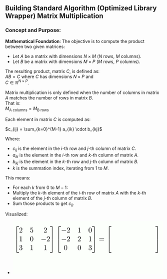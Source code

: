 ## Building Standard Algorithm (Optimized Library Wrapper) Matrix Multiplication


### Concept and Purpose:

**Mathematical Foundation**:
The objective is to compute the product between two given matrices:

- Let $A$ be a matrix with dimensions $N \times M$ ($N$ rows, $M$ columns).
- Let $B$ be a matrix with dimensions $M \times P$ ($M$ rows, $P$ columns).
  
The resulting product, matrix $C$, is defined as:  
$AB = C$ 
where $C$ has dimensions $N \times P$ and  
$C \in \mathbb{R}^{N \times P}$.

Matrix multiplication is only defined when the number of columns in matrix $A$ matches the number of rows in matrix $B$.  
That is:  
$M_{\text{A columns}} = M_{\text{B rows}}$

Each element in matrix $C$ is computed as:

$c_{ij} = \sum_{k=0}^{M-1} a_{ik} \cdot b_{kj}$

Where:
- $c_{ij}$ is the element in the $i$-th row and $j$-th column of matrix $C$.
- $a_{ik}$ is the element in the $i$-th row and $k$-th column of matrix $A$.
- $b_{kj}$ is the element in the $k$-th row and $j$-th column of matrix $B$.
- $k$ is the summation index, iterating from $1$ to $M$.

This means:
- For each $k$ from $0$ to $M-1$:
- Multiply the $k$-th element of the $i$-th row of matrix $A$ with the $k$-th element of the $j$-th column of matrix $B$.
- Sum those products to get $c_{ij}$.

Visualized:
- ![Naive Matrix Multiplication](./assets/naive-algo.gif)